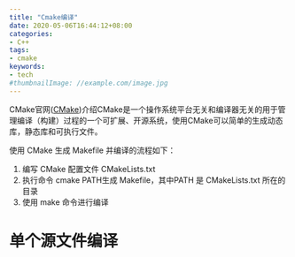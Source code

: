 ```yaml
---
title: "Cmake编译"
date: 2020-05-06T16:44:12+08:00
categories:
- C++
tags:
- cmake
keywords:
- tech
#thumbnailImage: //example.com/image.jpg
---
```

CMake官网([CMake](https://cmake.org/overview/))介绍CMake是一个操作系统平台无关和编译器无关的用于管理编译（构建）过程的一个可扩展、开源系统，使用CMake可以简单的生成动态库，静态库和可执行文件。
<!--more-->
使用 CMake 生成 Makefile 并编译的流程如下：
1. 编写 CMake 配置文件 CMakeLists.txt
2. 执行命令 cmake PATH生成 Makefile，其中PATH 是 CMakeLists.txt 所在的目录
3. 使用 make 命令进行编译
# 单个源文件编译
